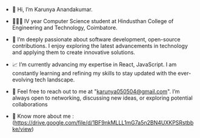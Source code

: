 - 👋 Hi, I’m Karunya Anandakumar.
  
- 👩🏻‍🎓 IV year Computer Science student at Hindusthan College of Engineering and Technology, Coimbatore.
  
- 👀 I’m deeply passionate about software development, open-source contributions. I enjoy exploring the latest advancements in technology and applying them to create innovative solutions.

- 📈 I’m currently advancing my expertise in React, JavaScript. I am constantly learning and refining my skills to stay updated with the ever-evolving tech landscape.

- 📧 Feel free to reach out to me at "karunya050504@gmail.com". I’m always open to networking, discussing new ideas, or exploring potential collaborations

- 📄 Know more about me :(https://drive.google.com/file/d/1BF9nkMLLL1mG7a5n2BN4UXKPSRstbbke/view)
